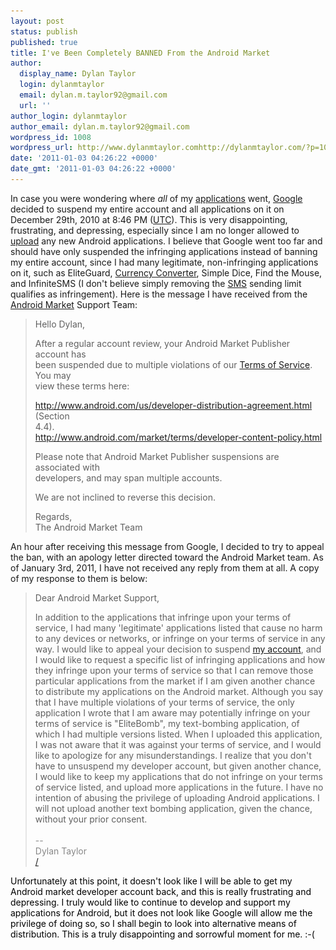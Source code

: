 ```yaml
---
layout: post
status: publish
published: true
title: I've Been Completely BANNED From the Android Market
author:
  display_name: Dylan Taylor
  login: dylanmtaylor
  email: dylan.m.taylor92@gmail.com
  url: ''
author_login: dylanmtaylor
author_email: dylan.m.taylor92@gmail.com
wordpress_id: 1008
wordpress_url: http://www.dylanmtaylor.comhttp://dylanmtaylor.com/?p=1008
date: '2011-01-03 04:26:22 +0000'
date_gmt: '2011-01-03 04:26:22 +0000'
---
```

<p>In case you were wondering where <em>all</em> of my <a class="zem_slink" title="Application software" rel="wikipedia" href="http://en.wikipedia.org/wiki/Application_software">applications</a> went, <a class="zem_slink" title="Google" rel="homepage" href="http://google.com">Google</a> decided to suspend my entire account and all applications on it on December 29th, 2010 at 8:46 PM (<a class="zem_slink" title="Coordinated Universal Time" rel="wikipedia" href="http://en.wikipedia.org/wiki/Coordinated_Universal_Time">UTC</a>). This is very disappointing, frustrating, and depressing, especially since I am no longer allowed to <a class="zem_slink" title="Uploading and downloading" rel="wikipedia" href="http://en.wikipedia.org/wiki/Uploading_and_downloading">upload</a> any new Android applications. I believe that Google went too far and should have only suspended the infringing applications instead of banning my entire account, since I had many legitimate, non-infringing applications on it, such as EliteGuard, <a class="zem_slink" title="Exchange rate" rel="wikipedia" href="http://en.wikipedia.org/wiki/Exchange_rate">Currency Converter</a>, Simple Dice, Find the Mouse, and InfiniteSMS (I don't believe simply removing the <a class="zem_slink" title="SMS" rel="wikipedia" href="http://en.wikipedia.org/wiki/SMS">SMS</a> sending limit qualifies as infringement). Here is the message I have received from the <a class="zem_slink" title="Android Market" rel="homepage" href="http://www.android.com/market/">Android Market</a> Support Team:</p>
<blockquote><p>Hello Dylan,</p>
<p>After a regular account review, your Android Market Publisher account has<br />
been suspended due to multiple violations of our <a class="zem_slink" title="Terms of service" rel="wikipedia" href="http://en.wikipedia.org/wiki/Terms_of_service">Terms of Service</a>. You may<br />
view these terms here:</p>
<p><a href="http://www.android.com/us/developer-distribution-agreement.html" target="_blank">http://www.android.com/us/developer-distribution-agreement.html</a> (Section<br />
4.4).<br />
<a href="http://www.android.com/market/terms/developer-content-policy.html" target="_blank">http://www.android.com/market/terms/developer-content-policy.html</a></p>
<p>Please note that Android Market Publisher suspensions are associated with<br />
developers, and may span multiple accounts.</p>
<p>We are not inclined to reverse this decision.</p>
<p>Regards,<br />
The Android Market Team</p></blockquote>
<p>An hour after receiving this message from Google, I decided to try to appeal the ban, with an apology letter directed toward the Android Market team. As of January 3rd, 2011, I have not received any reply from them at all. A copy of my response to them is below:</p>
<blockquote><p>Dear Android Market Support,</p>
<p>In addition to the applications that  infringe upon your terms of service, I had many 'legitimate'  applications listed that cause no harm to any devices or networks, or  infringe on your terms of service in any way. I would like to appeal  your decision to suspend <a class="zem_slink" title="User (computing)" rel="wikipedia" href="http://en.wikipedia.org/wiki/User_%28computing%29">my account</a>, and I would like to request a  specific list of infringing applications and how they infringe upon your  terms of service so that I can remove those particular applications  from the market if I am given another chance to distribute my  applications on the Android market. Although you say that I have  multiple violations of your terms of service, the only application I  wrote that I am aware may potentially infringe on your terms of service  is "EliteBomb", my text-bombing application, of which I had multiple  versions listed. When I uploaded this application, I was not aware that  it was against your terms of service, and I would like to apologize for  any misunderstandings. I realize that you don't have to unsuspend my  developer account, but given another chance, I would like to keep my  applications that do not infringe on your terms of service listed, and  upload more applications in the future. I have no intention of abusing  the privilege of uploading Android applications. I will not upload  another text bombing application, given the chance, without your prior  consent.<br />
<span style="color: #888888;"><br />
--<br />
Dylan Taylor<br />
<a href="/" target="_blank">/</a></span></p></blockquote>
<p><span style="color: #888888;"><span style="color: #000000;">Unfortunately at this point, it doesn't look like I will be able to get my Android market developer account back, and this is really frustrating and depressing. I truly would like to continue to develop and support my applications for Android, but it does not look like Google will allow me the privilege of doing so, so I shall begin to look into alternative means of distribution. This is a truly disappointing and sorrowful moment for me. :-(</span></span></p>
<div class="zemanta-pixie" style="margin-top: 10px; height: 15px;"><img class="zemanta-pixie-img" style="border: medium none; float: right;" src="/images/blog/2011/06/pixy9.gif" alt="" /></div>
